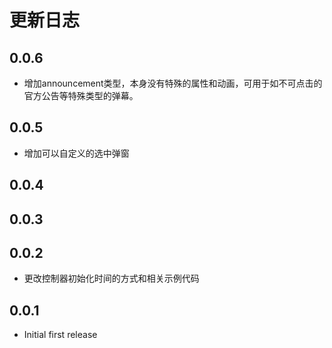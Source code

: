 # 更新日志

## 0.0.6

* 增加announcement类型，本身没有特殊的属性和动画，可用于如不可点击的官方公告等特殊类型的弹幕。

## 0.0.5

* 增加可以自定义的选中弹窗

## 0.0.4

## 0.0.3

## 0.0.2

* 更改控制器初始化时间的方式和相关示例代码

## 0.0.1

* Initial first release
